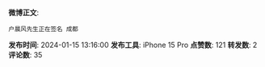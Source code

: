 **微博正文**: 
```
户晨风先生正在签名 成都
```
**发布时间**: 2024-01-15 13:16:00
**发布工具**: iPhone 15 Pro
**点赞数**: 121
**转发数**: 2
**评论数**: 35
